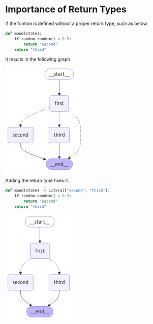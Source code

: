 # Importance of Return Types

If the funtion is defined without a proper return type, such as below.

```python
def mood(state):
    if random.random() < 0.5:
        return "second"
    return "third"
```

It results in the following graph

![Undesired Conditional Edge](assets/problematic_graph.png)

Adding the return type fixes it.

```python
def mood(state) -> Literal["second", "third"]:
    if random.random() < 0.5:
        return "second"
    return "third"
```

![Correct Graph](assets/fixed_graph.png)